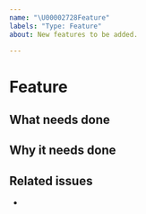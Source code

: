 ```yaml
---
name: "\U00002728Feature"
labels: "Type: Feature"
about: New features to be added.

---
```


# Feature

## What needs done



## Why it needs done



## Related issues

-